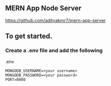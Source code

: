 ## MERN App Node Server

https://github.com/adityakmr7/mern-app-server

## To get started.
### Create a .env file and add the following

.env
```
MONGODB_USERNAME=<your username>
MONGODB_PASSWORD=<your password>
PORT=8080
```
